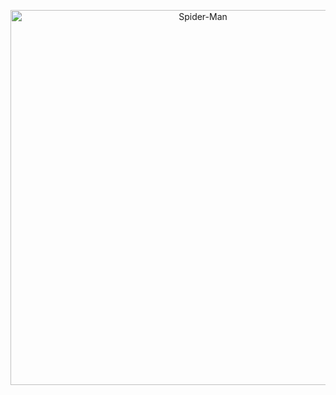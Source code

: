  <p align="center">
 <img src="https://media1.giphy.com/media/v1.Y2lkPTc5MGI3NjExNGcwZDEydDBjZXBiYXV5c3Jia3V0ZjF2b3Jpa2o1Y2V2Y3RjYWV2NyZlcD12MV9pbnRlcm5hbF9naWZfYnlfaWQmY3Q9Zw/k44WnHDdvfClW/giphy.gif" alt="Spider-Man" width="600px">
 </p>
